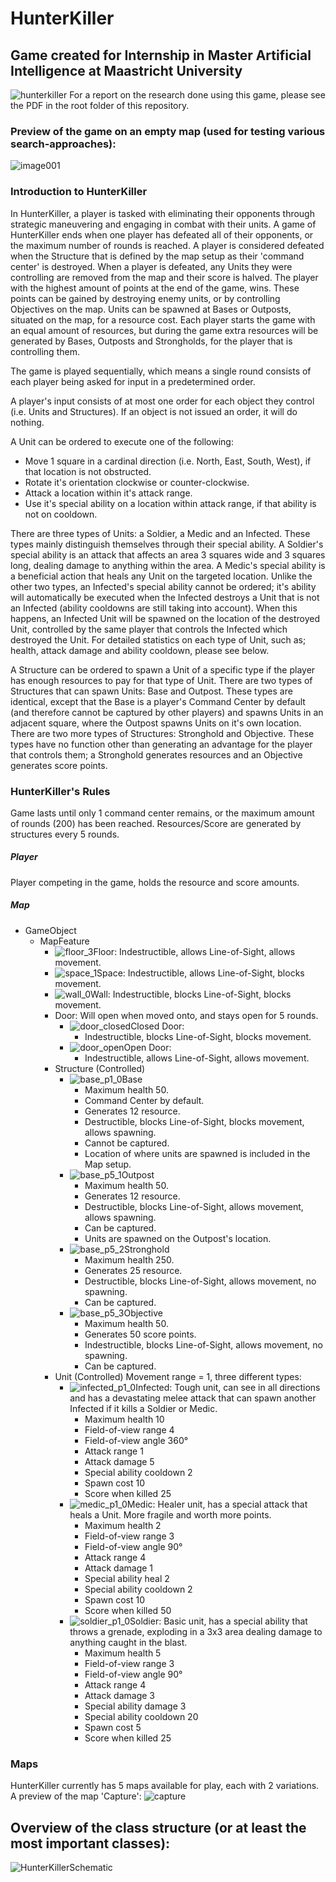 # HunterKiller
## Game created for Internship in Master Artificial Intelligence at Maastricht University
![hunterkiller](https://user-images.githubusercontent.com/15450200/199742010-755199fc-bcd5-48e7-b65b-6f7f5eece46a.png)
For a report on the research done using this game, please see the PDF in the root folder of this repository.

### Preview of the game on an empty map (used for testing various search-approaches):
![image001](https://user-images.githubusercontent.com/15450200/191497221-fbc351a4-ef61-48c5-a06a-73fb13b82338.gif)

### Introduction to HunterKiller
In HunterKiller, a player is tasked with eliminating their opponents through strategic maneuvering and engaging in combat with their units. A game of HunterKiller ends when one player has defeated all of their opponents, or the maximum number of rounds is reached. A player is considered defeated when the Structure that is defined by the map setup as their 'command center' is destroyed. When a player is defeated, any Units they were controlling are removed from the map and their score is halved. The player with the highest amount of points at the end of the game, wins. These points can be gained by destroying enemy units, or by controlling Objectives on the map.
Units can be spawned at Bases or Outposts, situated on the map, for a resource cost. Each player starts the game with an equal amount of resources, but during the game extra resources will be generated by Bases, Outposts and Strongholds, for the player that is controlling them.
	
The game is played sequentially, which means a single round consists of each player being asked for input in a predetermined order.
	
A player's input consists of at most one order for each object they control (i.e. Units and Structures). If an object is not issued an order, it will do nothing.
	
A Unit can be ordered to execute one of the following:
- Move 1 square in a cardinal direction (i.e. North, East, South, West), if that location is not obstructed.
- Rotate it's orientation clockwise or counter-clockwise.
- Attack a location within it's attack range.
- Use it's special ability on a location within attack range, if that ability is not on cooldown.

There are three types of Units: a Soldier, a Medic and an Infected. These types mainly distinguish themselves through their special ability. A Soldier's special ability is an attack that affects an area 3 squares wide and 3 squares long, dealing damage to anything within the area. A Medic's special ability is a beneficial action that heals any Unit on the targeted location. Unlike the other two types, an Infected's special ability cannot be ordered; it's ability will automatically be executed when the Infected destroys a Unit that is not an Infected (ability cooldowns are still taking into account). When this happens, an Infected Unit will be spawned on the location of the destroyed Unit, controlled by the same player that controls the Infected which destroyed the Unit. For detailed statistics on each type of Unit, such as; health, attack damage and ability cooldown, please see below.
	
A Structure can be ordered to spawn a Unit of a specific type if the player has enough resources to pay for that type of Unit.
There are two types of Structures that can spawn Units: Base and Outpost. These types are identical, except that the Base is a player's Command Center by default (and therefore cannot be captured by other players) and spawns Units in an adjacent square, where the Outpost spawns Units on it's own location. There are two more types of Structures: Stronghold and Objective. These types have no function other than generating an advantage for the player that controls them; a Stronghold generates resources and an Objective generates score points.

### HunterKiller's Rules
Game lasts until only 1 command center remains, or the maximum amount of rounds (200) has been reached.
Resources/Score are generated by structures every 5 rounds.
	
##### Player
Player competing in the game, holds the resource and score amounts.

##### Map
- GameObject
  - MapFeature
    - ![floor_3](https://user-images.githubusercontent.com/15450200/199753271-401d174e-11e4-4087-8d4a-4f751bb7d003.png)Floor: Indestructible, allows Line-of-Sight, allows movement.
    - ![space_1](https://user-images.githubusercontent.com/15450200/199753322-5fe4edc1-1d9a-47a0-ab35-3e8e8ef851fd.png)Space: Indestructible, allows Line-of-Sight, blocks movement.
    - ![wall_0](https://user-images.githubusercontent.com/15450200/199753359-5d854204-b845-4e8c-93f6-ce895f28a56a.png)Wall: Indestructible, blocks Line-of-Sight, blocks movement.
    - Door: Will open when moved onto, and stays open for 5 rounds.
      - ![door_closed](https://user-images.githubusercontent.com/15450200/199753016-c531f74f-ebb4-4591-9066-f9cdcee3fd8d.png)Closed Door:	
        - Indestructible, blocks Line-of-Sight, blocks movement.
      - ![door_open](https://user-images.githubusercontent.com/15450200/199753061-842cc426-dcaf-4718-a8b9-c2df8a573967.png)Open Door:
        - Indestructible, allows Line-of-Sight, allows movement.
    - Structure (Controlled)
      - ![base_p1_0](https://user-images.githubusercontent.com/15450200/199744341-29a5d619-b429-4e6c-bf80-40edb58c35d8.png)Base
        - Maximum health 50.
        - Command Center by default.
        - Generates 12 resource.
        - Destructible, blocks Line-of-Sight, blocks movement, allows spawning.
        - Cannot be captured.
        - Location of where units are spawned is included in the Map setup.
      - ![base_p5_1](https://user-images.githubusercontent.com/15450200/199745828-8050ec40-fc5d-4056-b1dd-e41c432cd462.png)Outpost
        - Maximum health 50.
        - Generates 12 resource.
        - Destructible, blocks Line-of-Sight, allows movement, allows spawning.
        - Can be captured.
        - Units are spawned on the Outpost's location.
      - ![base_p5_2](https://user-images.githubusercontent.com/15450200/199745961-45490e82-e71a-4547-9f66-5db1498ca847.png)Stronghold
        - Maximum health 250.
        - Generates 25 resource.
        - Destructible, blocks Line-of-Sight, allows movement, no spawning.
        - Can be captured.
      - ![base_p5_3](https://user-images.githubusercontent.com/15450200/199746032-2edf9c20-8d4b-401f-abe1-79d704b0674a.png)Objective
        - Maximum health 50.
        - Generates 50 score points.
        - Indestructible, blocks Line-of-Sight, allows movement, no spawning.
        - Can be captured.
    - Unit (Controlled)
    Movement range = 1, three different types:
      - ![infected_p1_0](https://user-images.githubusercontent.com/15450200/199746252-575102b3-ff5c-4719-8a33-c4413aedc103.png)Infected:
        Tough unit, can see in all directions and has a devastating melee attack that can spawn another Infected if it kills a Soldier or Medic.
        - Maximum health 10
        - Field-of-view range 4
        - Field-of-view angle 360°
        - Attack range 1
        - Attack damage 5
        - Special ability cooldown 2
        - Spawn cost 10
        - Score when killed 25
      - ![medic_p1_0](https://user-images.githubusercontent.com/15450200/199746294-99372a0d-6ffc-4b45-8c97-8b4e414130e6.png)Medic:
        Healer unit, has a special attack that heals a Unit. More fragile and worth more points.
        - Maximum health 2
        - Field-of-view range 3
        - Field-of-view angle 90°
        - Attack range 4
        - Attack damage 1
        - Special ability heal 2
        - Special ability cooldown 2
        - Spawn cost 10
        - Score when killed 50
      - ![soldier_p1_0](https://user-images.githubusercontent.com/15450200/199746336-0a428c7c-d9e6-44ce-9aac-90267deb1162.png)Soldier:
        Basic unit, has a special ability that throws a grenade, exploding in a 3x3 area dealing damage to anything caught in the blast.
        - Maximum health 5
        - Field-of-view range 3
        - Field-of-view angle 90°
        - Attack range 4
        - Attack damage 3
        - Special ability damage 3
        - Special ability cooldown 20
        - Spawn cost 5
        - Score when killed 25

### Maps
HunterKiller currently has 5 maps available for play, each with 2 variations.
A preview of the map 'Capture':
![capture](https://user-images.githubusercontent.com/15450200/199754119-3d3d4585-6575-434c-ad5f-71ec09f7891d.png)

## Overview of the class structure (or at least the most important classes):
![HunterKillerSchematic](https://user-images.githubusercontent.com/15450200/198854547-bc497372-1706-4c3b-9666-65bd34acb19d.png)
